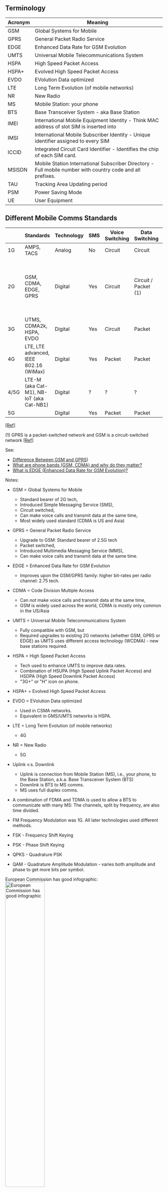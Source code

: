 ## Terminology

| Acronym | Meaning |
|---------|---------|
| GSM     | Global Systems for Mobile |
| GPRS    | General Packet Radio Service |
| EDGE    | Enhanced Data Rate for GSM Evolution |
| UMTS    | Universal Mobile Telecommunications System |
| HSPA    | High Speed Packet Access |
| HSPA+   | Evolved High Speed Packet Access |
| EVDO    | EVolution Data optimized |
| LTE     | Long Term Evolution (of mobile networks) |
| NR      | New Radio |
| MS      | Mobile Station: your phone |
| BTS     | Base Transceiver System - aka Base Station |
| IMEI    | International Mobile Equipment Identity - Think MAC address of slot SIM is inserted into |
| IMSI    | International Mobile Subscriber Identity - Unique identifier assigned to every SIM  |
| ICCID   | Integrated Circuit Card Identifier - Identifies the chip of each SIM card. |
| MSISDN  | Mobile Station International Subscriber Directory - Full mobile number with country code and all prefixes. |
| TAU     | Tracking Area Updating period |
| PSM     | Power Saving Mode |
| UE      | User Equipment |



## Different Mobile Comms Standards

|      | Standards                                | Technology | SMS | Voice Switching | Data Switching       | Data Rates                               |
|------|------------------------------------------|------------|-----|-----------------|----------------------|--------------                            |
| 1G   | AMPS, TACS                               | Analog     | No  | Circuit         | Circuit              | N/A                                      |
| 2G   | GSM, CDMA, EDGE, GPRS                    | Digital    | Yes | Circuit         | Circuit / Packet (1) | GSM ~22.8Kpbs<br>CDSM ~14.4 Kbps (single channel)<br> GRPS ~50Kbps<br>EDGE ~150Kbps |
| 3G   | UTMS, CDMA2k, HSPA, EVDO                 | Digital    | Yes | Circuit         | Packet               | UMTS/HSPA ~10Mbps<br> UMTS/HSPA+ ~20Mbps |
| 4G   | LTE, LTE advanced, IEEE 802.16 (WiMax)   | Digital    | Yes | Packet          | Packet               | LTE 20-50Mbps<br>LTE advanced ~1Gbps     |
| 4/5G | LTE-M (aka Cat-M1), NB-IoT (aka Cat-NB1) | Digital    | ?   | ?               | ?                    | ?                                        |
| 5G   |                                          | Digital    | Yes | Packet          | Packet               | ~20 Gbps                                 |
[[Ref]](https://www.javatpoint.com/history-of-wireless-communication)

(1) GPRS is a packet-switched network and GSM is a circuit-switched network [[Ref]](https://byjus.com/gate/difference-between-gsm-and-gprs/#:~:text=The%20GSM%20is%20a%20circuit,packet%2Dswitched%20type%20of%20network.&text=The%20GSM%20technology%20provides%20a,for%20all%20of%20its%20users.)


See:

* [Difference Between GSM and GPRS](https://byjus.com/gate/difference-between-gsm-and-gprs/#:~:text=The%20GSM%20is%20a%20circuit,packet%2Dswitched%20type%20of%20network.&text=The%20GSM%20technology%20provides%20a,for%20all%20of%20its%20users.))
* [What are phone bands (GSM, CDMA) and why do they matter?](https://www.verizon.com/articles/Smartphones/what-are-phone-bands-and-why-do-they-matter/#:~:text=What%20does%20the%20CDMA%2FGSM,to%202G%20and%203G%20connectivity.)
* [What is EDGE (Enhanced Data Rate for GSM Evolution)?](https://www.tutorialspoint.com/what-is-edge-enhanced-data-rate-for-gsm-evolution#:~:text=EDGE%20allows%20for%20a%20faster,work%20on%20any%20GPRS%20network.)


Notes:

* GSM = Global Systems for Mobile
    * Standard bearer of 2G tech,
    * Introduced Simple Messaging Service (SMS),
    * Circuit switched,
    * Can make voice calls and transmit data at the same time,
    * Most widely used standard (CDMA is US and Asia)
* GPRS = General Packet Radio Service
    * Upgrade to GSM: Standard bearer of 2.5G tech
    * Packet switched,
    * Introduced Multimedia Messaging Service (MMS),
    * Can make voice calls and transmit data at the same time.
* EDGE = Enhanced Data Rate for GSM Evolution
    * Improves upon the GSM/GPRS family: higher bit-rates per radio channel: 2.75 tech.
* CDMA = Code Division Multiple Access
    * Can *_not_* make voice calls and transmit data at the same time,
    * GSM is widely used across the world, CDMA is mostly only common in the US/Asia
* UMTS = Universal Mobile Telecommunications System
    * Fully compatible with GSM, but
    * Required upgrades to existing 2G networks (whether GSM, GPRS or EDGE) as UMTS uses different access technology (WCDMA) - new base stations required.
* HSPA = High Speed Packet Access
    * Tech used to enhance UMTS to improve data rates.
    * Combination of HSUPA (High Speed Uplink Packet Access) and HSDPA (High Speed Downlink Packet Access)
    * "3G+" or "H" icon on phone.
* HSPA+ = Evolved High Speed Packet Access
* EVDO = EVolution Data optimized
    * Used in CSMA networks.
    * Equivalent in GMS/UMTS networks is HSPA.
* LTE = Long Term Evolution (of mobile networks)
    * 4G
* NR = New Radio
    * 5G


* Uplink v.s. Downlink
    * Uplink is connection from Mobile Station (MS), i.e., your phone, to the Base Station, a.k.a. Base Transceiver System (BTS)
    * Downlink is BTS to MS comms.
    * MS uses full duplex comms.

* A combination of FDMA and TDMA is used to allow a BTS to communicate with many MS: The channels, split by frequency, are also time divided.

* FM Frequency Modulation was 1G. All later technologies used different methods.
* FSK - Frequency Shift Keying 
* PSK - Phase Shift Keying
* QPKS - Quadrature PSK
* QAM - Quadrature Amplitude Modulation - varies both amplitude and phase to get more bits per symbol.

European Commission has good infographic:
<img alt="European Commission has good infographic" src="https://ec.europa.eu/newsroom/dae/document.cfm?doc_id=4541" style="width: 50%"/>

### 1G
* 3 variants used:
    * Advanced Mobile Phone (AMP). USA.
    * Noridic Mobile Telephone (NMT). Scandinavia.
    * Total Access Communications (TAC). Europe.
* All used FDMA with analog FM.
* Weak security and no roaming.

### 2G
* GSM developed in 1991 by European Telecomms Standards Institute (ETSI).
    * Combination of FDMA and TDMA used.
* Ditigal AMP used in USA.
* Supported packet switching, roaming, encryption, SMS and data.

### 3G


## Network Architectures



## SIM and Phone Identifiers
See [Difference Between IMEI, IMSI, ICCID And MSISDN Numbers](https://commsbrief.com/difference-between-imei-imsi-iccid-and-msisdn-numbers/) By Adnan Ghayas.

| Acronym | Meaning                                           | Linked to | Format                                                | Description                                                                                           |
|---------|---------------------------------------------------|-----------|-------------------------------------------------------|-------------------------------------------------------------------------------------------------------|
| IMEI    | International Mobile Equipment Identity           | Phone     |  15 numbers                                           | Unique identifier assigned to every cellular device for each of its SIM *slots*.                      |
| IMSI    | International Mobile Subscriber Identity          | SIM       |  15 numbers  (1)                                      | Unique identifier assigned to every SIM *card*.                                                       |
| ICCID   | Integrated Circuit Card Identifier                | SIM       | ~20 numbers  (2)                                      | Identifies the chip of each SIM card.                                                                 |
| MSISDN  | Mobile Station International Subscriber Directory | SIM       |                                                       | Full mobile number with country code and all prefixes.                                                |


(1) Format is `CCCNNIIIIIIIIII`, where `C` (the first 3 digits) are the mobile country code, `N` (the next 2 digits) are the mobile network code and the last 10 digits, `I`, are the Mobile Subscriber Identification Number. The <q>mobile network may use a temporary IMSI called TMSI (Temporary Mobile Subscriber Identity) instead of IMSI to ensure the subscriber's confidentiality</q>.

(2) Usually 19 or 20 digits. Format is similar to `IICCSSSSUUUUUUUUUUU`, where `I` is the industry code, `C` is the country code, `S` is the issuer's code, and `U` is the unique identifier for the SIM.


## Signal Strength
* See [[Ref]](https://www.metageek.com/training/resources/understanding-rssi/)

### RSSI
* A relative measure
* Values in range [0, 255], *however* each chipset vendor can choose their own maximum value within this range, so RSSI numbers between vendors *may not* be comparable!
* Use dBm for a comparable metric.

### dBm
* See [Electronics:decibels](electronics.html) for a definition.
    * Summary: dBm is gain relative to a reference power of 1mW. 10 dBm means the signal has a power x10 greater than 1mW.
* What dBm constitutes "good" or "bad" is rather dependent on the carrier - hence the number of bars meaning different things per carrier.
  Arbitrarily using this [[as a reference]](https://www.signalsolutions.co.uk/blog/when-the-bars-are-high-but-the-signal-is-low/):
      * -50 to -79 dBm = great signal, full bars (4 to 5 bars).
      * -80 to -89 dBm = good signal (3 to 4 bars).
      * -90 to -99 dBm = average signal (2 to 3 bars).
      * -100 to -109 dBm = poor signal (1 to 2 bars).
      * -110 to -120 dBm = very poor signal or not-spot (0 to 1 bar).


## AT Commands
These are just quick notes on some commands for quick reference. Not trying to duplicate the manual here so for details look at modem manual.

AT commands come in at least two forms:
1. Basic AT commands
2. Extended AT commands

Basic AT commands have the following format:

```
ATCMDb=123
||||||^
||^^^^Commands can have parameters
^^ The basic command is "CMDb" (substitute an actual command here).
All AT commands are prefexed with the charaters "AT". No space between "AT" and "CMDx"
because this is a basic command
```

For example, some basic AT commands include:
```
ATI0 // Request type number of device
ATI6 // Request mobile boot sequence version
ATI9 // Request modem and application version
```

Each command will be a two or more line replace with:
```
COMMAND-ECHOED
....
OK or ERROR
```

Note `ERROR` is not very informative which is why extended error reporting (CME errors) are usually enabled (`AT+CMEE=1`)

Extended commands are prefixed with a "+":

```
AT+<COMMAND><SUFFIX><DATA>
```

For example:

```
AT+CMDe=,,15
```
Because the prefix is "AT+" we know this is an extended AT command. The command itself is "CMDe" (not real), it is a set operation because the suffix is "=", and the data consists of three parameters. The first 2 are optional and not specified, the last is 15.

Extended commands come in 3 flavours:
1. Set: Suffix is "=". Think set a property. Property might enable/disable something, cause a specific behavior etc.
2. Read: Suffix is "?".
3. Execute: No suffix. Makes modem do something, think verb.
4. Test: Suffix is "=?". Asks about capabilities and if command understood/supported.

However, not all AT commands follow this convention religiously. For example, `AT+CIMI` has the same functionality as `AT_CIMI?`: the CIMI can be read without using a "?" suffix, so it looks like an execution command, but really is doing a read of sorts.

Standard commands will be something like "AT+C....". Vendor specific commands usually replace the C with something. For example UBlox specific
AT commands look like "AT+U...".

### Standard

<table class="jehtable">
    <thread>
        <td>Command</td><td>Description</td>
    </thread>
    <tbody>
<!--
        <tr>
            <td><code></code></td>
            <td><p></p></td>
        </tr>
-->
        
        <tr>
            <td><p><code>AT+CREG</code></p></td>
            <td><p>GSM network registration status/report.</p>
                <p>The <i>set</i> command configures whether URCs are emitted by the modem. E.g., the set command <code>AT+CREG=2</code> enables network registration URCs, which will include network cell ID data. An example of such a URC could be <code>+CREG: 5,"090C","0696",3</code>, where <code>5</code> is the status (in this case registered, roaming), 
                   <code>"090C"</code> is the Local Area Code (LAC) and `"0696"` is the Cell ID. `3` is the `AcTSatus` (a Ublox specific thing maybe?) and indicates that the
                   RAT being used is GSM/GPRS.
                </p>
                <p>The <i>read</i> command reports the current mode and network registration status.
                </p>
            </td>
        </tr>

        <tr>
            <td><p><code>AT+CGREG</code></p></td>
            <td><p>GPRS network registration status/report.</p>
                <p>Very similar to `AT+CREG` but for GRPS networks
            </td>
        </tr>


        <tr>
            <td><p><code>AT+CEREG</code></p></td>
            <td><p>LTE/EPS network registration status/report</p></td>
        </tr>

        <tr>
            <td><p><code>AT+CIMI</code></p></td>
            <td><p>Request the IMSI (International Mobile Subscriber Identity).</p></td>
        </tr>


        <tr>
            <td><p><code>AT+CPSMS</code></p></td>
            <td><p>Power Saving Mode (PSM) settings.</p>
                <blockquote>
                    <p>IoT devices typically send or receive data intermittently. Between periods of data transmission and reception, a device can sleep to minimize power consumption and maximize battery charge. The energy cost of completely detaching from the network at sleep, then re-attaching upon wake is high, so LTE allows the device to maintain its network attachment during sleep. However, the host network will periodically page the device, which needs to wake and respond. The device will then sleep again until it receives the next page or has to wake to send data.
                    </p>
                    <p>This wake-respond-sleep process consumes only a small amount of energy, but its cumulative energy consumption can become significant over the lifetime of a device. Power Save Mode addresses this by letting IoT devices agree to an extended sleep period with the network. During this time, the network doesn't page the device, which can then wake only when it needs to send data or when the sleep period expires.
                    </p>
                    <p>...
                    </p>
                    <p>In an active PSM period, the modem's radio is fully shut down and the device cannot send data or be reached. During development, you should be aware that the device's AT channel may also be closed down.
                    </p>
                    <p>Data intended for the sleeping device is buffered: 3GPP requirements mandate that data packets must be stored by the network. 
                    </p>
                    <footer>-- <a href="https://www.twilio.com/docs/iot/supersim/low-power-optimization-for-cellular-modules" target="_blank">Low-power Optimization for Cellular Modules</a>, Twilio.</footer>
                </blockquote>
                <p>They had en even better explanation in another of their blogs:</p>
                <blockquote>
                    <p>Power Saving Mode (PSM) - The PSM feature allows an IoT device to sleep for extended periods of time without being woken up by network paging. Typical cellular devices actively transition between two modes – IDLE and ACTIVE. When the device is not sending/receiving traffic it goes IDLE, which has a positive effect on battery life. If there are IP packets that need to be delivered to the device, the network pages for the device. The device must respond to the page and transition to ACTIVE mode to receive the traffic. This has an impact on IoT devices that are power-constrained. PSM allows these IoT devices to negotiate an extended sleep period (hours or days) with the network and avoid being paged during that sleep cycle. If there is any traffic that arrives for the device during the sleep period, the traffic is buffered in the network (at least the last 100 bytes) and delivered when the device becomes ACTIVE.</p>
                    <footer>-- <a href="https://www.twilio.com/blog/when-to-use-lte-cat-m" target="_blank">When to Use LTE Cat M for IoT Devices</a>Twilio blog.
                    </footer>
                </blockquote>
                <p></p>
            </td>
        </tr>

        <tr>
            <td><p><code>AT+CEDRXS</code></p></td>
            <td><p>
                    Use extended discontinuous reception (eDRX) parameters. EDRX is an extension of the DRX feature that is used by IoT devices to reduce power consumption. <q>DRX is a mechanism in which a device goes into sleep mode for a certain period and then wakes up after a fixed interval to receive signals. The basic principle for eDRX is to extend DRX cycles to allow a device to remain in a power-saving state for a longer period of time</q> -- <a href="https://www.everythingrf.com/community/what-is-edrx" target="_blank">[REF]</a>.
                </p>
                <p>
                    Twilio has the following to say about the difference between PSM and eDRX:
                </p>
                <blockquote>
                    <p>While not providing the same levels of power reduction as PSM, eDRX can offer a good compromise between device reachability and power consumption. eDRX can be used alongside PSM to obtain additional power savings, or it can be used on its own.
                    </p>
                    <p>PSM is more power efficient because PSM cycles are much longer than eDRX cycles. As a result, the device can enter into a deeper, lower power sleep state with PSM than it can with eDRX.
                    </p>
                    <footer>-- <a href="https://www.twilio.com/docs/iot/supersim/low-power-optimization-for-cellular-modules" target="_blank">Low-power Optimization for Cellular Modules</a>, Twilio.</footer>
                </blockquote>
                <p>Their blog also gives a nice little bit of extra detail:
                </p>
                <blockquote>
                    <p>PSM and eDRX are complementary and can both be used by a Cat M device. eDRX helps the device sleep a bit longer, wake up at fixed intervals, and generally reduce "chattiness" between the device and the network. PSM helps the device sleep for much longer - hours or days.</p>
                     <footer>-- <a href="https://www.twilio.com/blog/when-to-use-lte-cat-m" target="_blank">When to Use LTE Cat M for IoT Devices</a>Twilio blog.
                     </footer>
                </blockquote>
                <p></p>
            </td>
        </tr>


        <tr>
            <td><p><code>AT+CPSMS</code></p></td>
            <td><p>Power saving mode settings</p></td>
        </tr>

        <tr>
            <td><p><code>AT+CGDCONT</code></p></td>
            <td><p>Packet Data Protocol (PDP) context definition: Packet Data Protocol (PDP) context is a data structure that allows the device to transmit data using Internet Protocol. Eg APN name, IP address etc.</p></td>
        </tr>

        <tr>
            <td><p><code>ATI0</code></p></td>
            <td><p>Module information: Module type number request.</p></td>
        </tr>

        <tr>
            <td><p><code>ATI9</code></p></td>
            <td><p>Firmware information: Modem and application version request.</p></td>
        </tr>

        <tr>
            <td><p><code>AT+CCID</code></p></td>
            <td><p>Returns the ICCID (Integrated Circuit Card ID) of the SIM-card. ICCID is a serial number identifying the SIM.</p></td>
        </tr>

        <tr>
            <td><code>AT+CRSM</code></td>
            <td>
                <p>Restricted SIM access: Allows easy access to the SIM database by sending SIM commands as defined in [ETSI TS 102221](https://www.etsi.org/deliver/etsi_ts/102200_102299/102221/15.00.00_60/ts_102221v150000p.pdf)
                </p>
                <p>For example, the command `AT+CRSM=176,28486,0,0,17` is a read binary command (176), reading elementary file (EF) identified by ID `28486 (0x6F46)` (EFs described in [3GPP TS 31.102](https://portal.3gpp.org/desktopmodules/Specifications/SpecificationDetails.aspx?specificationId=1803)). From the spec, on can see that `6F4F` is the service provider name (EF<sub>SPM</sub>). Both P1 and P2 are zero indicating no offset is applied.
                </p>
            </td>
        </tr>

        <tr>
            <td><p><code>AT+COPS</code></p></td>
            <td><p>The `+COPS` command selects a Public Land Mobile Network (PLMN) automatically or manually, and reads and searches the current mobile network.</p></td>
        </tr>
  
    </tbody>
</table>


### U-Blox

<table class="jehtable">
    <thread>
        <td>Command</td><td>Description</td>
    </thread>
    <tbody>
<!--
        <tr>
            <td><code></code></td>
            <td></td>
        </tr>
-->

       

        <tr>
            <td><code>AT+UANTR</code></td>
            <td>Antenna detection: measure DC component of load of cellular antenna.</td>
        </tr>

        <tr>
            <td><code>AT+UAUTHREQ</code></td>
            <td></td>
        </tr>

        <tr>
            <td><code>AT+USIMSTAT</code></td>
            <td>Configure the SIM state reporting so that the unsolicited result code (URC) reports the (U)SIM toolkit REFRESH proactive command execution result</td>
        </tr>

        <tr>
            <td><code>AT+UMNOPROF</code></td>
            <td>Set Mobile Network Operator (MNO) profile - i.e., select the MNO type to connect to.</td>
        </tr>

        <tr>
            <td><code>AT+UFACTORY</code></td>
            <td>Restore factory configuration ... executed only at the next module boot</td>
        </tr>
    </tbody>
</table>

### An Example Command Sequence

1. See if the modem is there using a basic echo command:
| Send    | `AT`        |
| Receive | `AT`<br>`OK`|
1. Enable extended error (CME) reports with numeric values:
| Send    | `AT+CMEE=1`         |
| Receive | `AT+CMEE=1`<br>`OK` |
   Why should we do this?
   > When controlling GSM devices using AT commands, the device can respond with either "OK" or "ERROR". 
   > Sometimes you will receive an error and you do not know the cause of this error.
   > 
   >  That's why most advanced GSM devices support extended errors. Instead of just displaying the "ERROR" message, 
   >  it also shows an error number. The syntax of this extended error is either "+CMS ERROR: xxx" or "+CME ERROR: xxx".
   >
   > When the error starts with "+CME ERROR", it means that the error is a device specific error code. For instance,
   > you are trying to read a phonebook entry before entering a pincode
   >
   > -- [GSM Equipment and Network Error Codes, smssolutions.net](https://www.smssolutions.net/tutorials/gsm/gsmerrorcodes/)
1. Get some information about the modem - its modem and firmware version numbers:
| Send    | `ATI9`                               | 
| Receive | `ATI9`<br>`M0.10.00,A.02.14`<br>`OK` |
1. Request the ICCID number of the SIM - the code that uniquely identifies the chip on the SIM card.
| Send    | `AT+CCID`                                    |
| Receive | `AT+CCID`<br>`+CCID: <19-20 digits>`<br>`OK` |
4


## TODOs
* SIM Toolkit https://www.techopedia.com/definition/30501/sim-toolkit-stk#techopedia-explains-sim-toolkit-stk
              https://web.archive.org/web/20061207010523/http://www.cellular.co.za/sim_toolkit.htm
              ***** https://www.etsi.org/deliver/etsi_ts/131100_131199/131111/13.03.00_60/ts_131111v130300p.pdf
* Proactive SIMs https://deepsec.net/docs/Slides/2021/Proactive_SIMs_David_Burgess.pdf
* FOTA - Frimware-Over-The_air https://www.soracom.io/iot-definitions/what-is-firmware-over-the-air-fota/